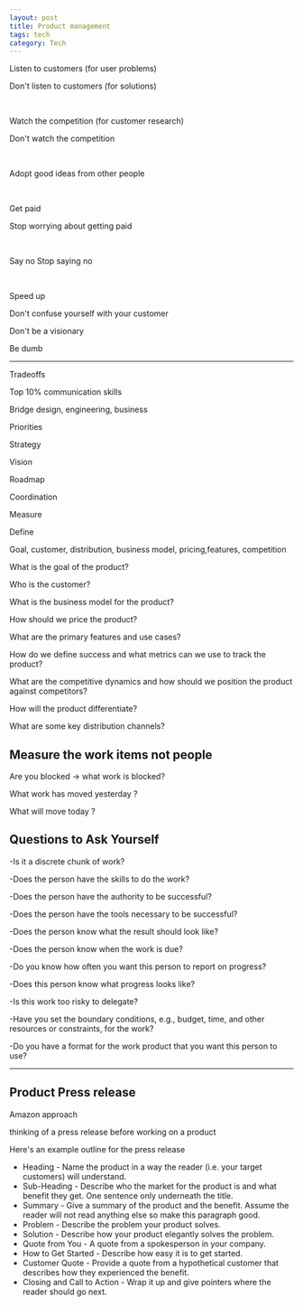 ```yaml
---
layout: post
title: Product management
tags: tech
category: Tech 
---
```




Listen to customers (for user problems) 

Don't listen to customers (for solutions) 

<br>

Watch the competition (for customer research)

Don't watch the competition

<br>

Adopt good ideas from other people 

<br>

Get paid

Stop worrying about getting paid


<br>

Say no
Stop saying no

<br>

Speed up

Don't confuse yourself with your customer

Don't be a visionary 

Be dumb




---


Tradeoffs 

Top 10% communication skills 

Bridge design, engineering, business 

Priorities 

Strategy 

Vision 

Roadmap 

Coordination 

Measure

Define 

Goal, customer, distribution, business model, pricing,features, competition


What is the goal of the product? 

Who is the customer?

What is the business model for the product? 

How should we price the product? 

What are the primary features and use cases? 

How do we define success and what metrics can we use to track the product? 

What are the competitive dynamics and how should we position the product against competitors? 

How will the product differentiate? 

What are some key distribution channels? 



## Measure the work items not people 

Are you blocked -> what work is blocked?

What work has moved yesterday ?

What will move today ?

## Questions to Ask Yourself

-Is it a discrete chunk of work?

-Does the person have the skills to do the work?

-Does the person have the authority to be successful?

-Does the person have the tools necessary to be 
successful?

-Does the person know what the result should look like?

-Does the person know when the work is due?

-Do you know how often you want this person to report on progress?

-Does this person know what progress looks like?

-Is this work too risky to delegate?

-Have you set the boundary conditions, e.g., budget, time, and other resources or constraints, for the work?

-Do you have a format for the work product that you want this person to use?

---


## Product Press release 

Amazon approach 

thinking of a press release before working on a product 

Here's an example outline for the press release

* Heading - Name the product in a way the reader (i.e. your target customers) will understand.
* Sub-Heading - Describe who the market for the product is and what benefit they get. One sentence only underneath the title.
* Summary - Give a summary of the product and the benefit. Assume the reader will not read anything else so make this paragraph good.
* Problem - Describe the problem your product solves.
* Solution - Describe how your product elegantly solves the problem.
* Quote from You - A quote from a spokesperson in your company.
* How to Get Started - Describe how easy it is to get started.
* Customer Quote - Provide a quote from a hypothetical customer that describes how they experienced the benefit.
* Closing and Call to Action - Wrap it up and give pointers where the reader should go next.

